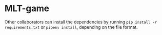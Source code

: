 # MLT-game

Other collaborators can install the dependencies by running `pip install -r requirements.txt` or `pipenv install`, depending on the file format.
